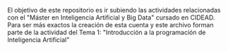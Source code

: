 El objetivo de este repositorio es ir subiendo las actividades relacionadas con el "Máster en Inteligencia Artificial y Big Data" cursado en CIDEAD.
Para ser más exactos la creación de esta cuenta y este archivo forman parte de la actividad del Tema 1: "Introducción a la programación de Inteligencia Artificial"
